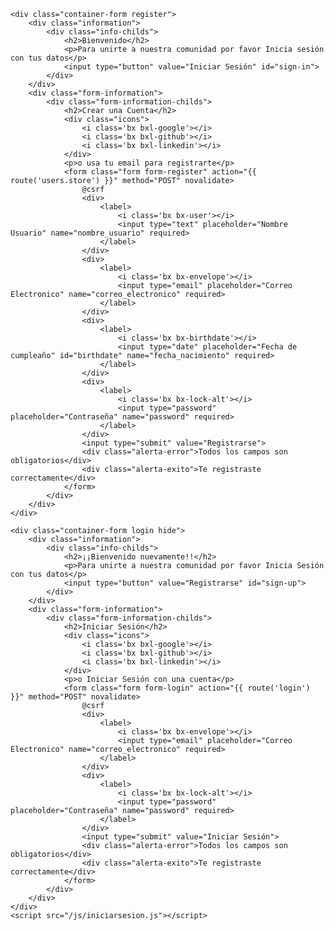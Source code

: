<!DOCTYPE html>
<html lang="en">
<head>
    <meta charset="UTF-8">
    <meta http-equiv="X-UA-Compatible" content="IE=edge">
    <meta name="viewport" content="width=device-width, initial-scale=1.0">
    <link rel="preconnect" href="https://fonts.googleapis.com">
    <link rel="preconnect" href="https://fonts.gstatic.com" crossorigin>
    <link href="https://fonts.googleapis.com/css2?family=Montserrat:wght@300;400;500;600;700&display=swap" rel="stylesheet">
    <link href='https://unpkg.com/boxicons@2.1.4/css/boxicons.min.css' rel='stylesheet'>
    <link rel="stylesheet" href="css/iniciarsesion.css">
    <title>Iniciar sesión</title>
</head>
<body>


    <div class="container-form register">
        <div class="information">
            <div class="info-childs">
                <h2>Bienvenido</h2>
                <p>Para unirte a nuestra comunidad por favor Inicia sesión con tus datos</p>
                <input type="button" value="Iniciar Sesión" id="sign-in">
            </div>
        </div>
        <div class="form-information">
            <div class="form-information-childs">
                <h2>Crear una Cuenta</h2>
                <div class="icons">
                    <i class='bx bxl-google'></i>
                    <i class='bx bxl-github'></i>
                    <i class='bx bxl-linkedin'></i>
                </div>
                <p>o usa tu email para registrarte</p>
                <form class="form form-register" action="{{ route('users.store') }}" method="POST" novalidate>
                    @csrf
                    <div>
                        <label>
                            <i class='bx bx-user'></i>
                            <input type="text" placeholder="Nombre Usuario" name="nombre_usuario" required>
                        </label>
                    </div>
                    <div>
                        <label>
                            <i class='bx bx-envelope'></i>
                            <input type="email" placeholder="Correo Electronico" name="correo_electronico" required>
                        </label>
                    </div>
                    <div>
                        <label>
                            <i class='bx bx-birthdate'></i>
                            <input type="date" placeholder="Fecha de cumpleaño" id="birthdate" name="fecha_nacimiento" required> 
                        </label>
                    </div>
                    <div>
                        <label>
                            <i class='bx bx-lock-alt'></i>
                            <input type="password" placeholder="Contraseña" name="password" required>
                        </label>
                    </div>                   
                    <input type="submit" value="Registrarse">
                    <div class="alerta-error">Todos los campos son obligatorios</div>
                    <div class="alerta-exito">Te registraste correctamente</div>
                </form>
            </div>
        </div>
    </div>

    <div class="container-form login hide">
        <div class="information">
            <div class="info-childs">
                <h2>¡¡Bienvenido nuevamente!!</h2>
                <p>Para unirte a nuestra comunidad por favor Inicia Sesión con tus datos</p>
                <input type="button" value="Registrarse" id="sign-up">
            </div>
        </div>
        <div class="form-information">
            <div class="form-information-childs">
                <h2>Iniciar Sesión</h2>
                <div class="icons">
                    <i class='bx bxl-google'></i>
                    <i class='bx bxl-github'></i>
                    <i class='bx bxl-linkedin'></i>
                </div>
                <p>o Iniciar Sesión con una cuenta</p>
                <form class="form form-login" action="{{ route('login') }}" method="POST" novalidate>
                    @csrf
                    <div>
                        <label>
                            <i class='bx bx-envelope'></i>
                            <input type="email" placeholder="Correo Electronico" name="correo_electronico" required>
                        </label>
                    </div>
                    <div>
                        <label>
                            <i class='bx bx-lock-alt'></i>
                            <input type="password" placeholder="Contraseña" name="password" required>
                        </label>
                    </div>
                    <input type="submit" value="Iniciar Sesión">
                    <div class="alerta-error">Todos los campos son obligatorios</div>
                    <div class="alerta-exito">Te registraste correctamente</div>
                </form>
            </div>
        </div>
    </div>
    <script src="/js/iniciarsesion.js"></script>

</body>
</html>

